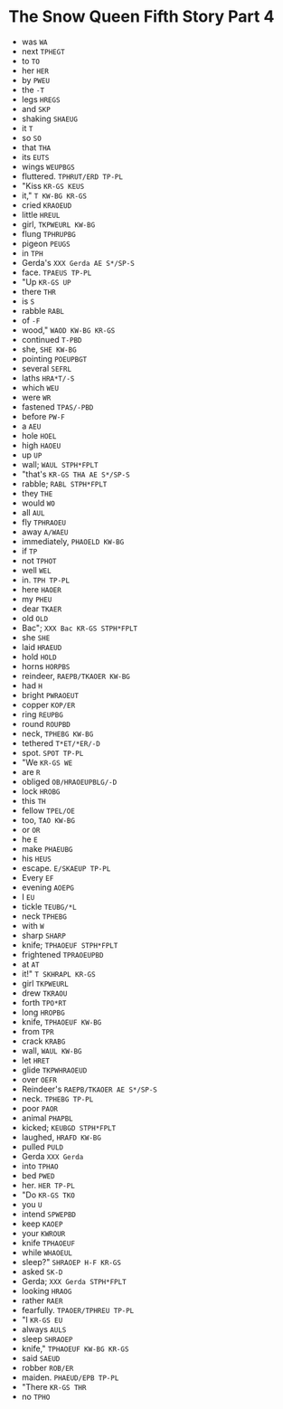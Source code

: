 # The Snow Queen Fifth Story Part 4

* was `WA`
* next `TPHEGT`
* to `TO`
* her `HER`
* by `PWEU`
* the `-T`
* legs `HREGS`
* and `SKP`
* shaking `SHAEUG`
* it `T`
* so `SO`
* that `THA`
* its `EUTS`
* wings `WEUPBGS`
* fluttered. `TPHRUT/ERD TP-PL`
* "Kiss `KR-GS KEUS`
* it," `T KW-BG KR-GS`
* cried `KRAOEUD`
* little `HREUL`
* girl, `TKPWEURL KW-BG`
* flung `TPHRUPBG`
* pigeon `PEUGS`
* in `TPH`
* Gerda's `XXX Gerda AE S*/SP-S`
* face. `TPAEUS TP-PL`
* "Up `KR-GS UP`
* there `THR`
* is `S`
* rabble `RABL`
* of `-F`
* wood," `WAOD KW-BG KR-GS`
* continued `T-PBD`
* she, `SHE KW-BG`
* pointing `POEUPBGT`
* several `SEFRL`
* laths `HRA*T/-S`
* which `WEU`
* were `WR`
* fastened `TPAS/-PBD`
* before `PW-F`
* a `AEU`
* hole `HOEL`
* high `HAOEU`
* up `UP`
* wall; `WAUL STPH*FPLT`
* "that's `KR-GS THA AE S*/SP-S`
* rabble; `RABL STPH*FPLT`
* they `THE`
* would `WO`
* all `AUL`
* fly `TPHRAOEU`
* away `A/WAEU`
* immediately, `PHAOELD KW-BG`
* if `TP`
* not `TPHOT`
* well `WEL`
* in. `TPH TP-PL`
* here `HAOER`
* my `PHEU`
* dear `TKAER`
* old `OLD`
* Bac"; `XXX Bac KR-GS STPH*FPLT`
* she `SHE`
* laid `HRAEUD`
* hold `HOLD`
* horns `HORPBS`
* reindeer, `RAEPB/TKAOER KW-BG`
* had `H`
* bright `PWRAOEUT`
* copper `KOP/ER`
* ring `REUPBG`
* round `ROUPBD`
* neck, `TPHEBG KW-BG`
* tethered `T*ET/*ER/-D`
* spot. `SPOT TP-PL`
* "We `KR-GS WE`
* are `R`
* obliged `OB/HRAOEUPBLG/-D`
* lock `HROBG`
* this `TH`
* fellow `TPEL/OE`
* too, `TAO KW-BG`
* or `OR`
* he `E`
* make `PHAEUBG`
* his `HEUS`
* escape. `E/SKAEUP TP-PL`
* Every `EF`
* evening `AOEPG`
* I `EU`
* tickle `TEUBG/*L`
* neck `TPHEBG`
* with `W`
* sharp `SHARP`
* knife; `TPHAOEUF STPH*FPLT`
* frightened `TPRAOEUPBD`
* at `AT`
* it!" `T SKHRAPL KR-GS`
* girl `TKPWEURL`
* drew `TKRAOU`
* forth `TPO*RT`
* long `HROPBG`
* knife, `TPHAOEUF KW-BG`
* from `TPR`
* crack `KRABG`
* wall, `WAUL KW-BG`
* let `HRET`
* glide `TKPWHRAOEUD`
* over `OEFR`
* Reindeer's `RAEPB/TKAOER AE S*/SP-S`
* neck. `TPHEBG TP-PL`
* poor `PAOR`
* animal `PHAPBL`
* kicked; `KEUBGD STPH*FPLT`
* laughed, `HRAFD KW-BG`
* pulled `PULD`
* Gerda `XXX Gerda`
* into `TPHAO`
* bed `PWED`
* her. `HER TP-PL`
* "Do `KR-GS TKO`
* you `U`
* intend `SPWEPBD`
* keep `KAOEP`
* your `KWROUR`
* knife `TPHAOEUF`
* while `WHAOEUL`
* sleep?" `SHRAOEP H-F KR-GS`
* asked `SK-D`
* Gerda; `XXX Gerda STPH*FPLT`
* looking `HRAOG`
* rather `RAER`
* fearfully. `TPAOER/TPHREU TP-PL`
* "I `KR-GS EU`
* always `AULS`
* sleep `SHRAOEP`
* knife," `TPHAOEUF KW-BG KR-GS`
* said `SAEUD`
* robber `ROB/ER`
* maiden. `PHAEUD/EPB TP-PL`
* "There `KR-GS THR`
* no `TPHO`
